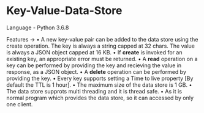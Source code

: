 # Key-Value-Data-Store
Language - Python 3.6.8

Features ->
  • A new key-value pair can be added to the data store using the create operation. The key is always a string capped at 32 chars. The value is always a JSON object capped at 16 KB.
  • If <b>create</b> is invoked for an existing key, an appropriate error must be returned.
  • A <b>read</b> operation on a key can be performed by providing the key and recieving the value in response, as a JSON object.
  • A <b>delete</b> operation can be performed by providing the key.
  • Every key supports setting a Time to live property [By default the TTL is 1 hour].
  • The maximum size of the data store is 1 GB.
  • The data store supprots multi threading and it is thread safe.
  • As it is normal program which provides the data store, so it can accessed by only one client.
